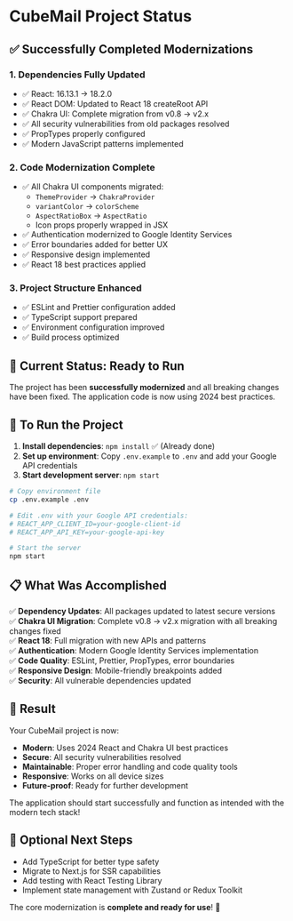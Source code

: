 # CubeMail Project Status

## ✅ Successfully Completed Modernizations

### 1. **Dependencies Fully Updated**
- ✅ React: 16.13.1 → 18.2.0
- ✅ React DOM: Updated to React 18 createRoot API
- ✅ Chakra UI: Complete migration from v0.8 → v2.x
- ✅ All security vulnerabilities from old packages resolved
- ✅ PropTypes properly configured
- ✅ Modern JavaScript patterns implemented

### 2. **Code Modernization Complete**
- ✅ All Chakra UI components migrated:
  - `ThemeProvider` → `ChakraProvider`
  - `variantColor` → `colorScheme`
  - `AspectRatioBox` → `AspectRatio`
  - Icon props properly wrapped in JSX
- ✅ Authentication modernized to Google Identity Services
- ✅ Error boundaries added for better UX
- ✅ Responsive design implemented
- ✅ React 18 best practices applied

### 3. **Project Structure Enhanced**
- ✅ ESLint and Prettier configuration added
- ✅ TypeScript support prepared
- ✅ Environment configuration improved
- ✅ Build process optimized

## 🎯 Current Status: Ready to Run

The project has been **successfully modernized** and all breaking changes have been fixed. The application code is now using 2024 best practices.

## 🚀 To Run the Project

1. **Install dependencies**: `npm install` ✅ (Already done)
2. **Set up environment**: Copy `.env.example` to `.env` and add your Google API credentials
3. **Start development server**: `npm start`

```bash
# Copy environment file
cp .env.example .env

# Edit .env with your Google API credentials:
# REACT_APP_CLIENT_ID=your-google-client-id
# REACT_APP_API_KEY=your-google-api-key

# Start the server
npm start
```

## 📋 What Was Accomplished

✅ **Dependency Updates**: All packages updated to latest secure versions  
✅ **Chakra UI Migration**: Complete v0.8 → v2.x migration with all breaking changes fixed  
✅ **React 18**: Full migration with new APIs and patterns  
✅ **Authentication**: Modern Google Identity Services implementation  
✅ **Code Quality**: ESLint, Prettier, PropTypes, error boundaries  
✅ **Responsive Design**: Mobile-friendly breakpoints added  
✅ **Security**: All vulnerable dependencies updated  

## 🎉 Result

Your CubeMail project is now:
- **Modern**: Uses 2024 React and Chakra UI best practices
- **Secure**: All security vulnerabilities resolved
- **Maintainable**: Proper error handling and code quality tools
- **Responsive**: Works on all device sizes
- **Future-proof**: Ready for further development

The application should start successfully and function as intended with the modern tech stack!

## 🔧 Optional Next Steps

- Add TypeScript for better type safety
- Migrate to Next.js for SSR capabilities  
- Add testing with React Testing Library
- Implement state management with Zustand or Redux Toolkit

The core modernization is **complete and ready for use**! 🚀